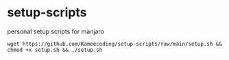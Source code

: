# setup-scripts

personal setup scripts for manjaro


`wget https://github.com/Kameecoding/setup-scripts/raw/main/setup.sh && chmod +x setup.sh && ./setup.sh`
